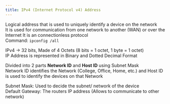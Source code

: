 ```yaml
---
title: IPv4 (Internet Protocol v4) Address
---
```


Logical address that is used to uniquely identify a device on the network  
It is used for communication from one network to another (WAN) or over the Internet
It is an connectionless protocol  
Command: `ipconfig /all`

IPv4 -> 32 bits, Made of 4 Octets (8 bits = 1 octet, 1 byte = 1 octet)  
IP Address is represented in Binary and Dotted Decimal Format

Divided into 2 parts **Network ID** and **Host ID** using Subnet Mask  
Network ID identifies the Network (College, Office, Home, etc.) and Host ID is used to identify the devices on that Network

Subnet Mask: Used to decide the subnet/ network of the device  
Default Gateway: The routers IP address (Allows to communicate to other network)